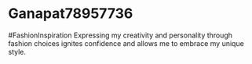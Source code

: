 # Ganapat78957736
#FashionInspiration Expressing my creativity and personality through fashion choices ignites confidence and allows me to embrace my unique style.
